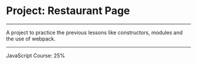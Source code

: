 # Project: Restaurant Page

---
A project to practice the previous lessons like constructors, modules and the use of webpack.

---
JavaScript Course: 25%
